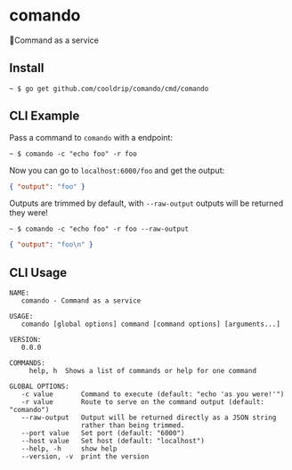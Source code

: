 # comando

💂Command as a service

## Install

```
~ $ go get github.com/cooldrip/comando/cmd/comando
```

## CLI Example

Pass a command to `comando` with a endpoint:

```
~ $ comando -c "echo foo" -r foo
```

Now you can go to `localhost:6000/foo` and get the output:

```json
{ "output": "foo" }
```

Outputs are trimmed by default, with `--raw-output` outputs will be returned they were!

```
~ $ comando -c "echo foo" -r foo --raw-output
```

```json
{ "output": "foo\n" }
```

## CLI Usage

```
NAME:
   comando - Command as a service

USAGE:
   comando [global options] command [command options] [arguments...]

VERSION:
   0.0.0

COMMANDS:
     help, h  Shows a list of commands or help for one command

GLOBAL OPTIONS:
   -c value       Command to execute (default: "echo 'as you were!'")
   -r value       Route to serve on the command output (default: "comando")
   --raw-output   Output will be returned directly as a JSON string
                  rather than being trimmed.
   --port value   Set port (default: "6000")
   --host value   Set host (default: "localhost")
   --help, -h     show help
   --version, -v  print the version
```
